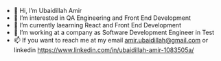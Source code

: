 - 👋 Hi, I’m Ubaidillah Amir
- 👀 I’m interested in QA Engineering and Front End Development
- 🌱 I’m currently laearning React and Front End Development
- 💞️ I’m working at a company as Software Development Engineer in Test
- 📫 If you want to reach me at my email amir.ubaidillah@gmail.com or linkedin https://www.linkedin.com/in/ubaidillah-amir-1083505a/ 

<!---
amir-ubay/amir-ubay is a ✨ special ✨ repository because its `README.md` (this file) appears on your GitHub profile.
You can click the Preview link to take a look at your changes.
--->
